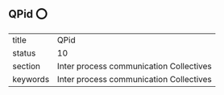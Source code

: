 ## QPid :o:

|          |                                         |
| -------- | --------------------------------------- |
| title    | QPid                                    | 
| status   | 10                                      |
| section  | Inter process communication Collectives |
| keywords | Inter process communication Collectives |





